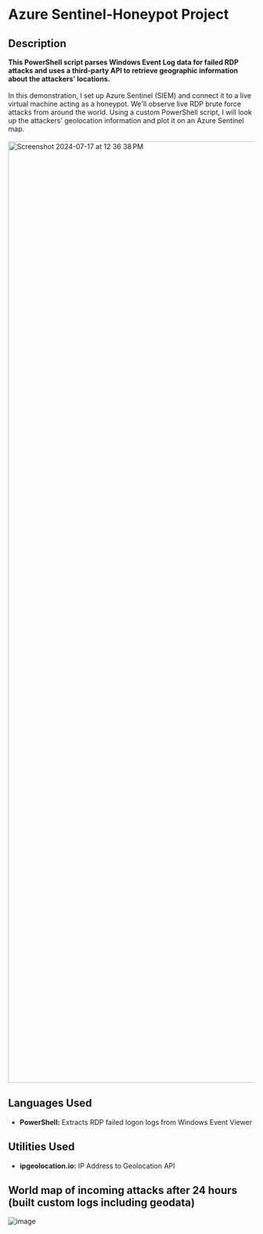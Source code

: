 <h1>Azure Sentinel-Honeypot Project</h1>
<h2>Description</h2>
<b>This PowerShell script parses Windows Event Log data for failed RDP attacks and uses a third-party API to retrieve geographic information about the attackers' locations.
</b>
<br />
<br />
In this demonstration, I set up Azure Sentinel (SIEM) and connect it to a live virtual machine acting as a honeypot. We'll observe live RDP brute force attacks from around the world. Using a custom PowerShell script, I will look up the attackers' geolocation information and plot it on an Azure Sentinel map.
<br />
<br />

<img width="1920" alt="Screenshot 2024-07-17 at 12 36 38 PM" src="https://github.com/user-attachments/assets/e952668f-7ce3-4900-92db-79b5ff5dd7fa">

<h2>Languages Used</h2>

- <b>PowerShell:</b> Extracts RDP failed logon logs from Windows Event Viewer

<h2>Utilities Used</h2>

- <b>ipgeolocation.io:</b> IP Address to Geolocation API


<h2>World map of incoming attacks after 24 hours (built custom logs including geodata)</h2>

![image](https://github.com/user-attachments/assets/8e51b581-ca81-46e4-840f-5751f8b88835)



<!--
 ```diff
- text in red
+ text in green
! text in orange
# text in gray
@@ text in purple (and bold)@@
```
--!>
